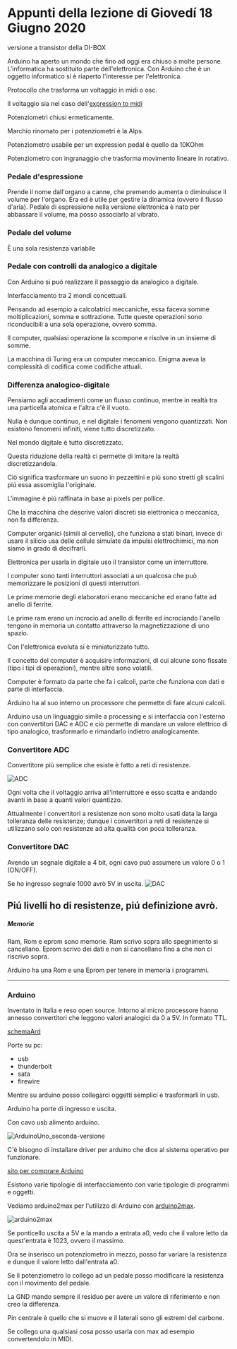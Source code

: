 # Appunti della lezione di Giovedí 18 Giugno 2020

versione a transistor della DI-BOX

Arduino ha aperto un mondo che fino ad oggi era chiuso a molte persone. L'informatica ha sostituito parte dell'elettronica.
Con Arduino che è un oggetto informatico si è riaperto l'interesse per l'elettronica.

Protocollo che trasforma un voltaggio in midi o osc.

Il voltaggio sia nel caso dell'[expression to midi](https://beatbars.com/it/expression-to-midi.html)

Potenziometri chiusi ermeticamente.

Marchio rinomato per i potenziometri è la Alps.

Potenziometro usabile per un expression pedal è quello da 10KOhm

Potenziometro con ingranaggio che trasforma movimento lineare in rotativo.

### Pedale d'espressione

Prende il nome dall'organo a canne, che premendo aumenta o diminuisce il volume per l'organo. Era ed è utile per gestire la dinamica (ovvero il flusso d'aria). Pedale di espressione nella versione elettronica è nato per abbassare il volume, ma posso associarlo al vibrato.

### Pedale del volume

È una sola resistenza variabile

### Pedale con controlli da analogico a digitale

Con Arduino si puó realizzare il passaggio da analogico a digitale.

Interfacciamento tra 2 mondi concettuali.

Pensando ad esempio a calcolatrici meccaniche, essa faceva somme moltiplicazioni, somma e sottrazione. Tutte queste operazioni sono riconducibili a una sola operazione, ovvero somma.

Il computer, qualsiasi operazione la scompone e risolve in un insieme di somme.

La macchina di Turing era un computer meccanico.
Enigma aveva la complessità di codifica come codifiche attuali.

### Differenza analogico-digitale

Pensiamo agli accadimenti come un flusso continuo, mentre in realtà tra una particella atomica e l'altra c'è il vuoto.

Nulla è dunque continuo, e nel digitale i fenomeni vengono quantizzati. Non esistono fenomeni infiniti, viene tutto discretizzato.

Nel mondo digitale è tutto discretizzato.

Questa riduzione della realtà ci permette di imitare la realtà discretizzandola.

Ciò significa trasformare un suono in pezzettini e più sono stretti gli scalini piú essa assomiglia l'originale.

L'immagine è piú raffinata in base ai pixels per pollice.

Che la macchina che descrive valori discreti sia elettronica o meccanica, non fa differenza.

Computer organici (simili al cervello), che funziona a stati binari, invece di usare il silicio usa delle cellule simulate da impulsi elettrochimici, ma non siamo in grado di decifrarli.

Elettronica per usarla in digitale uso il transistor come un interruttore.

I computer sono tanti interruttori associati a un qualcosa che può memorizzare le posizioni di questi interruttori.

Le prime memorie degli elaboratori erano meccaniche ed erano fatte ad anello di ferrite.

Le prime ram erano un incrocio ad anello di ferrite ed incrociando l'anello tengono in memoria un contatto attraverso la magnetizzazione di uno spazio.

Con l'elettronica evoluta si è miniaturizzato tutto.

Il concetto del computer è acquisire informazioni, di cui alcune sono fissate (tipo i tipi di operazioni), mentre altre sono volatili.

Computer è formato da parte che fa i calcoli, parte che funziona con dati e parte di interfaccia.

Arduino ha al suo interno un processore che permette di fare alcuni calcoli.

Arduino usa un linguaggio simile a processing e si interfaccia con l'esterno con convertitori DAC e ADC e ciò permette di mandare un valore elettrico di tipo analogico, trasformarlo e rimandarlo indietro analogicamente.

### Convertitore ADC

Convertitore più semplice che esiste è fatto a reti di resistenze.

![ADC](ADC.png)

Ogni volta che il voltaggio arriva all'interruttore e esso scatta e andando avanti in base a quanti valori quantizzo.

Attualmente i convertitori a resistenze non sono molto usati data la larga tolleranza delle resistenze; dunque i convertitori a reti di resistenze si utilizzano solo con resistenze ad alta qualità con poca tolleranza.

### Convertitore DAC

Avendo un segnale digitale a 4 bit, ogni cavo può assumere un valore 0 o 1 (ON/OFF).

Se ho ingresso segnale 1000 avrò 5V in uscita.
![DAC](DAC.png)

Piú livelli ho di resistenze, piú definizione avrò.
-----
##### Memorie

Ram, Rom e eprom sono memorie.
Ram scrivo sopra allo spegnimento si cancellano.
Eprom scrivo dei dati e non si cancellano fino a che non ci riscrivo sopra.

Arduino ha una Rom e una Eprom per tenere in memoria i programmi.

------

### Arduino

Inventato in Italia e reso open source.
Intorno al micro processore hanno annesso convertitori che leggono valori analogici da 0 a 5V. In formato TTL.

[schemaArd](schemaArd.pdf)

Porte su pc:
- usb
- thunderbolt
- sata
- firewire

Mentre su arduino posso collegarci oggetti semplici e trasformarli in usb.

Arduino ha porte di ingresso e uscita.

Con cavo usb alimento arduino.

![ArduinoUno_seconda-versione](ArduinoUno_seconda-versione.gif)

C'è bisogno di installare driver per arduino che dice al sistema operativo per funzionare.

[sito per comprare Arduino](https://www.robot-italy.com/)

Esistono varie tipologie di interfacciamento con varie tipologie di programmi e oggetti.

Vediamo arduino2max per l'utilizzo di Arduino con [arduino2max](https://github.com/joesanford/arduino2max).

![arduino2max](arduino2max.png)

Se ponticello uscita a 5V e la mando a entrata a0, vedo che il valore letto da quest'entrata è 1023, ovvero il massimo.

Ora se inserisco un potenziometro in mezzo, posso far variare la resistenza e dunque il valore letto dall'entrata a0.

Se il potenziometro lo collego ad un pedale posso modificare la resistenza con il movimento del pedale.

La GND mando sempre il residuo per avere un valore di riferimento e non creo la differenza.

Pin centrale è quello che si muove e il laterali sono gli estremi del carbone.

Se collego una qualsiasi cosa posso usarla con max ad esempio convertendolo in MIDI.
